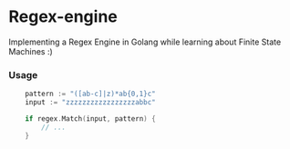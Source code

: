 # Regex-engine

Implementing a Regex Engine in Golang while learning about Finite State Machines :)

### Usage

```go
	pattern := "([ab-c]|z)*ab{0,1}c"
	input := "zzzzzzzzzzzzzzzzzabbc"

	if regex.Match(input, pattern) {
		// ...
	}
```
